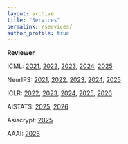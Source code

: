 ```yaml
---
layout: archive
title: "Services"
permalink: /services/
author_profile: true
---
```


**Reviewer**

ICML: [2021](https://icml.cc/Conferences/2021/Reviewers),
[2022](https://icml.cc/Conferences/2022/Reviewers),
[2023](https://icml.cc/Conferences/2023/Reviewers),
[2024](https://icml.cc/Conferences/2024/Reviewers),
[2025](https://icml.cc/Conferences/2025/ProgramCommittee#all-reviewer)

NeurIPS: [2021](https://nips.cc/Conferences/2021/ProgramCommittee),
[2022](https://neurips.cc/Conferences/2022/ProgramCommittee),
[2023](https://nips.cc/Conferences/2023/ProgramCommittee),
[2024](https://nips.cc/Conferences/2024/ProgramCommittee#all-reviewers),
[2025](https://nips.cc/Conferences/2025/Dates)

ICLR: [2022](https://iclr.cc/Conferences/2022/Reviewers),
[2023](https://iclr.cc/Conferences/2023/ProgramCommittee),
[2024](https://iclr.cc/Conferences/2024/Reviewers),
[2025](https://iclr.cc/Conferences/2025/ProgramCommittee#all-reviewer),
[2026](https://iclr.cc/Conferences/2026/Dates)

AISTATS: [2025](https://virtual.aistats.org/Conferences/2025/Dates),
[2026](https://virtual.aistats.org)

Asiacrypt: [2025](https://asiacrypt.iacr.org/2025/)

AAAI: [2026](https://aaai.org/conference/aaai/aaai-26/)
